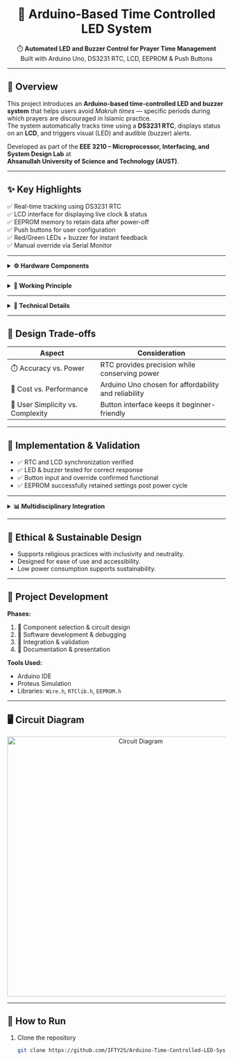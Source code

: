 <h1 align="center">🕌 Arduino-Based Time Controlled LED System</h1>
<p align="center">
⏱️ <b>Automated LED and Buzzer Control for Prayer Time Management</b><br>
Built with Arduino Uno, DS3231 RTC, LCD, EEPROM & Push Buttons
</p>

---

## 📘 Overview  
This project introduces an **Arduino-based time-controlled LED and buzzer system** that helps users avoid *Makruh times* — specific periods during which prayers are discouraged in Islamic practice.  
The system automatically tracks time using a **DS3231 RTC**, displays status on an **LCD**, and triggers visual (LED) and audible (buzzer) alerts.  

Developed as part of the **EEE 3210 – Microprocessor, Interfacing, and System Design Lab** at  
**Ahsanullah University of Science and Technology (AUST)**.  

---

## ✨ Key Highlights  
✅ Real-time tracking using DS3231 RTC  
✅ LCD interface for displaying live clock & status  
✅ EEPROM memory to retain data after power-off  
✅ Push buttons for user configuration  
✅ Red/Green LEDs + buzzer for instant feedback  
✅ Manual override via Serial Monitor  

---

<details>
<summary><b>⚙️ Hardware Components</b></summary>

| Component | Quantity | Description |
|------------|-----------|-------------|
| Arduino Uno | 1 | Microcontroller board |
| DS3231 RTC Module | 1 | High-accuracy real-time clock |
| LCD 16x2 (I2C) | 1 | Displays time & LED status |
| Red LED | 1 | Indicates restricted (Makruh) time |
| Green LED | 1 | Indicates prayer-allowed time |
| 220Ω Resistors | 2 | Limits current for LEDs |
| Piezo Buzzer | 1 | Audio alert during restriction |
| Push Buttons | 4 | Set start/end times |
| Breadboard & Jumper Wires | 1 set | For connections |
</details>

---

<details>
<summary><b>🔧 Working Principle</b></summary>

1. **RTC** tracks the real-time clock continuously.  
2. **LCD** displays the current time and prayer status.  
3. **Push buttons** allow users to set restricted (Makruh) hours.  
4. **EEPROM** stores user data even after power loss.  
5. When current time matches Makruh range:  
   - 🔴 Red LED ON  
   - 🔔 Buzzer activated  
   - LCD shows “Restricted Time”  
6. Otherwise:  
   - 🟢 Green LED ON  
   - Buzzer OFF  
   - LCD shows “Prayer Allowed”  
</details>

---

<details>
<summary><b>🧠 Technical Details</b></summary>

- **RTC (DS3231):** Temperature-compensated, high precision, battery-backed clock  
- **EEPROM:** Stores Makruh times persistently  
- **LCD (I2C):** Reduces wiring complexity  
- **Microcontroller Logic:** Compares current vs. restricted times in real time  
</details>

---

## 🧩 Design Trade-offs  

| Aspect | Consideration |
|--------|----------------|
| ⏱️ Accuracy vs. Power | RTC provides precision while conserving power |
| 💸 Cost vs. Performance | Arduino Uno chosen for affordability and reliability |
| 🧍 User Simplicity vs. Complexity | Button interface keeps it beginner-friendly |

---

## 🧪 Implementation & Validation  

- ✅ RTC and LCD synchronization verified  
- ✅ LED & buzzer tested for correct response  
- ✅ Button input and override confirmed functional  
- ✅ EEPROM successfully retained settings post power cycle  

---

<details>
<summary><b>📊 Multidisciplinary Integration</b></summary>

| Field | Application |
|--------|-------------|
| **Electronics** | RTC, EEPROM, LED, buzzer integration |
| **Software** | Time logic, storage, and I/O handling |
| **System Design** | Reliability, low power, usability |
</details>

---

## 🌱 Ethical & Sustainable Design  
- Supports religious practices with inclusivity and neutrality.  
- Designed for ease of use and accessibility.  
- Low power consumption supports sustainability.  

---

## 🧭 Project Development  

**Phases:**  
1. 🔹 Component selection & circuit design  
2. 🔹 Software development & debugging  
3. 🔹 Integration & validation  
4. 🔹 Documentation & presentation  

**Tools Used:**  
- Arduino IDE  
- Proteus Simulation  
- Libraries: `Wire.h`, `RTClib.h`, `EEPROM.h`

---

## 🖥️ Circuit Diagram  
<p align="center">
  <img src="circuit/circuit_diagram.png" alt="Circuit Diagram" width="600">
</p>

---

## 🧰 How to Run  

1. Clone the repository  
   ```bash
   git clone https://github.com/IFTY25/Arduino-Time-Controlled-LED-System.git
